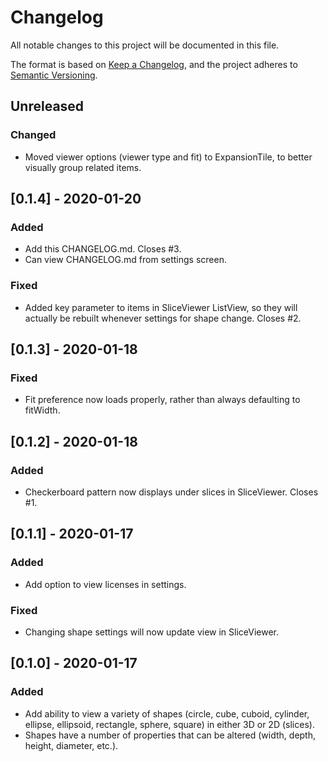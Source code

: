 # Changelog
All notable changes to this project will be documented in this file.

The format is based on [Keep a Changelog](https://keepachangelog.com/en/1.0.0/),
and the project adheres to [Semantic Versioning](https://semver.org/spec/v2.0.0.html).

## Unreleased
### Changed
- Moved viewer options (viewer type and fit) to ExpansionTile, to better visually group related items.

## [0.1.4] - 2020-01-20
### Added
- Add this CHANGELOG.md. Closes #3.
- Can view CHANGELOG.md from settings screen.
### Fixed
- Added key parameter to items in SliceViewer ListView, so they will actually be rebuilt whenever settings for shape change. Closes #2.

## [0.1.3] - 2020-01-18
### Fixed
- Fit preference now loads properly, rather than always defaulting to fitWidth.

## [0.1.2] - 2020-01-18
### Added
- Checkerboard pattern now displays under slices in SliceViewer. Closes #1.

## [0.1.1] - 2020-01-17
### Added
- Add option to view licenses in settings.
### Fixed
- Changing shape settings will now update view in SliceViewer.

## [0.1.0] - 2020-01-17
### Added
- Add ability to view a variety of shapes (circle, cube, cuboid, cylinder, ellipse, ellipsoid, rectangle, sphere, square) in either 3D or 2D (slices).
- Shapes have a number of properties that can be altered (width, depth, height, diameter, etc.).

